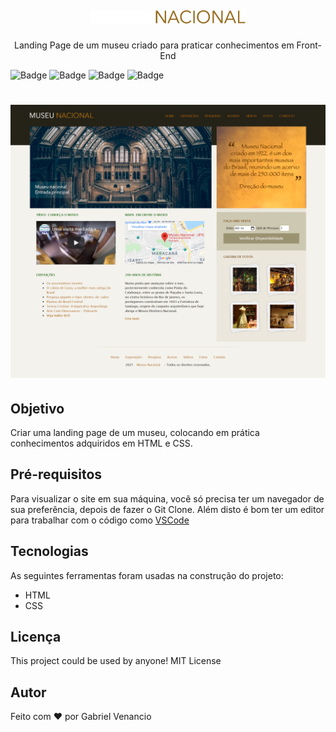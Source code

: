<h1 align="center"><img src="./imagens/logo.png"></h1>
<p align="center">Landing Page de um museu criado para praticar conhecimentos em Front-End</p>

![Badge](https://img.shields.io/github/issues/Gabriel-Venancio/museu-nacional)
![Badge](https://img.shields.io/github/forks/Gabriel-Venancio/museu-nacional)
![Badge](https://img.shields.io/github/stars/Gabriel-Venancio/museu-nacional)
![Badge](https://img.shields.io/github/license/Gabriel-Venancio/museu-nacional)

<h1 align="center">
  <img alt="Museu Nacional" title="#Museu Nacional" src="./screenshot/museu-nacional.png" />
</h1>

## Objetivo


Criar uma landing page de um museu, colocando em prática conhecimentos adquiridos em HTML e CSS.

## Pré-requisitos

Para visualizar o site em sua máquina, você só precisa ter um navegador de sua preferência, depois de fazer o Git Clone.
Além disto é bom ter um editor para trabalhar com o código como [VSCode](https://code.visualstudio.com/)

## Tecnologias

As seguintes ferramentas foram usadas na construção do projeto:

- HTML
- CSS

## Licença

This project could be used by anyone! MIT License

## Autor
Feito com ❤️ por Gabriel Venancio 
